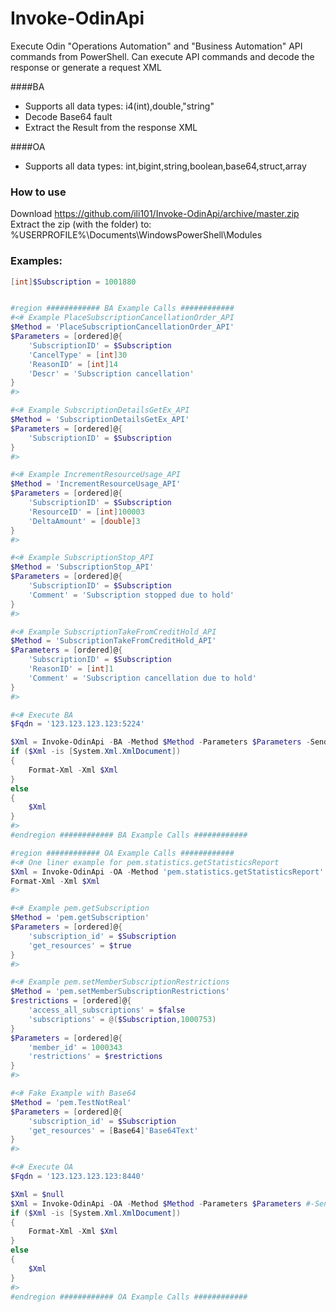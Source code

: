 # Invoke-OdinApi
Execute Odin "Operations Automation" and "Business Automation" API commands from PowerShell.
Can execute API commands and decode the response or generate a request XML

####BA
* Supports all data types: i4(int),double,"string"
* Decode Base64 fault
* Extract the Result from the response XML 

####OA
* Supports all data types: int,bigint,string,boolean,base64,struct,array

### How to use
Download https://github.com/ili101/Invoke-OdinApi/archive/master.zip
Extract the zip (with the folder) to: %USERPROFILE%\Documents\WindowsPowerShell\Modules

### Examples:
```powershell
[int]$Subscription = 1001880


#region ############ BA Example Calls ############
#<# Example PlaceSubscriptionCancellationOrder_API
$Method = 'PlaceSubscriptionCancellationOrder_API'
$Parameters = [ordered]@{
    'SubscriptionID' = $Subscription
    'CancelType' = [int]30
    'ReasonID' = [int]14
    'Descr' = 'Subscription cancellation'
}
#>

#<# Example SubscriptionDetailsGetEx_API
$Method = 'SubscriptionDetailsGetEx_API'
$Parameters = [ordered]@{
    'SubscriptionID' = $Subscription
}
#>

#<# Example IncrementResourceUsage_API
$Method = 'IncrementResourceUsage_API'
$Parameters = [ordered]@{
    'SubscriptionID' = $Subscription
    'ResourceID' = [int]100003
    'DeltaAmount' = [double]3
}
#>

#<# Example SubscriptionStop_API
$Method = 'SubscriptionStop_API'
$Parameters = [ordered]@{
    'SubscriptionID' = $Subscription
    'Comment' = 'Subscription stopped due to hold'
}
#>

#<# Example SubscriptionTakeFromCreditHold_API
$Method = 'SubscriptionTakeFromCreditHold_API'
$Parameters = [ordered]@{
    'SubscriptionID' = $Subscription
    'ReasonID' = [int]1
    'Comment' = 'Subscription cancellation due to hold'
}
#>

#<# Execute BA
$Fqdn = '123.123.123.123:5224'

$Xml = Invoke-OdinApi -BA -Method $Method -Parameters $Parameters -SendTo $Fqdn 
if ($Xml -is [System.Xml.XmlDocument])
{
    Format-Xml -Xml $Xml
}
else
{
    $Xml
}
#>
#endregion ############ BA Example Calls ############

#region ############ OA Example Calls ############
#<# One liner example for pem.statistics.getStatisticsReport
$Xml = Invoke-OdinApi -OA -Method 'pem.statistics.getStatisticsReport' -Parameters @{reports=@(@{name='poaVersion'; value='0'})} -SendTo '123.123.123.123:8440'
Format-Xml -Xml $Xml
#>

#<# Example pem.getSubscription
$Method = 'pem.getSubscription'
$Parameters = [ordered]@{
    'subscription_id' = $Subscription
    'get_resources' = $true
}
#>

#<# Example pem.setMemberSubscriptionRestrictions
$Method = 'pem.setMemberSubscriptionRestrictions'
$restrictions = [ordered]@{
    'access_all_subscriptions' = $false
    'subscriptions' = @($Subscription,1000753)
}
$Parameters = [ordered]@{
    'member_id' = 1000343
    'restrictions' = $restrictions
}
#>

#<# Fake Example with Base64
$Method = 'pem.TestNotReal'
$Parameters = [ordered]@{
    'subscription_id' = $Subscription
    'get_resources' = [Base64]'Base64Text'
}
#>

#<# Execute OA
$Fqdn = '123.123.123.123:8440'

$Xml = $null
$Xml = Invoke-OdinApi -OA -Method $Method -Parameters $Parameters #-SendTo $Fqdn #-Verbose
if ($Xml -is [System.Xml.XmlDocument])
{
    Format-Xml -Xml $Xml
}
else
{
    $Xml
}
#>
#endregion ############ OA Example Calls ############
```